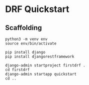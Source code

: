 # DRF Quickstart

## Scaffolding

```
python3 -m venv env
source env/bin/activate

pip install django
pip install djangorestframework

django-admin startproject firstdrf .
cd firstdrf
django-admin startapp quickstart
cd ..
```
